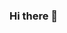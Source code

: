 ### Hi there 👋
<div align="center">
<!-- <img src="https://komarev.com/ghpvc/?username=dmitriyshub&&style=for-the-badge" align="center" /> -->
</div>  
<!--
**dmitriyshub/dmitriyshub** is a ✨ _special_ ✨ repository because its `README.md` (this file) appears on your GitHub profile.

Here are some ideas to get you started:

- 🔭 I’m currently working on ...
- 🌱 I’m currently learning ...
- 👯 I’m looking to collaborate on ...
- 🤔 I’m looking for help with ...
- 💬 Ask me about ...
- 📫 How to reach me: ...
- 😄 Pronouns: ...
- ⚡ Fun fact: ...
-->
